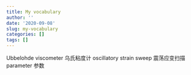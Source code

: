 ```yaml
---
title: My vocabulary
author: ''
date: '2020-09-08'
slug: my-vocabulary
categories: []
tags: []
---
```

Ubbelohde viscometer 乌氏粘度计
oscillatory strain sweep 震荡应变扫描
parameter 参数
